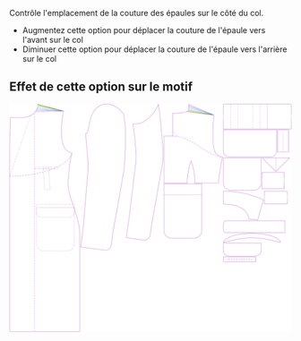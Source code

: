 ---
---

Contrôle l'emplacement de la couture des épaules sur le côté du col.

- Augmentez cette option pour déplacer la couture de l'épaule vers l'avant sur le col
- Diminuer cette option pour déplacer la couture de l'épaule vers l'arrière sur le col



## Effet de cette option sur le motif
![Cette image montre l'effet de cette option en superposant plusieurs variantes qui ont une valeur différente pour cette option](carlton_s3collar_sample.svg "Effet de cette option sur le motif")